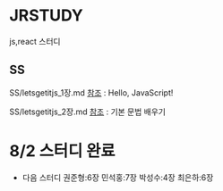 # JRSTUDY
js,react 스터디

## SS
SS/letsgetitjs_1장.md [참조](./SS/letsgetitjs_1장.md)
 : Hello, JavaScript!

SS/letsgetitjs_2장.md [참조](./SS/letsgetitjs_2장.md)
 : 기본 문법 배우기
 
# 8/2 스터디 완료
- 다음 스터디
권준형:6장
민석홍:7장
박성수:4장
최은하:6장
